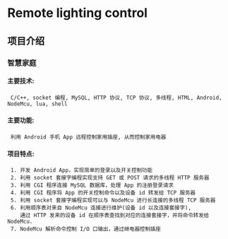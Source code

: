 # Remote lighting control

## 项目介绍

### 智慧家庭

#### 主要技术:
     C/C++, socket 编程, MySQL, HTTP 协议, TCP 协议, 多线程, HTML, Android, NodeMcu, lua, shell

#### 主要功能:
     利用 Android 手机 App 远程控制家用插座, 从而控制家用电器

#### 项目特点:
     1. 开发 Android App，实现简单的登录以及开关控制功能 
     2. 利用 socket 套接字编程实现支持 GET 或 POST 请求的多线程 HTTP 服务器
     3. 利用 CGI 程序连接 MySQL 数据库，处理 App 的注册登录请求 
     4. 利用 CGI 程序将 App 的开关控制命令以及设备 id 转发给 TCP 服务器
     5. 利用 socket 套接字编程实现可以与 NodeMcu 进行长连接的多线程 TCP 服务器
     6. 利用顺序表对来自 NodeMcu 连接进行维护(设备 id 以及连接套接字), 
        通过 HTTP 发来的设备 id 在顺序表查找到对应的连接套接字，并将命令转发给 NodeMcu. 
     7. NodeMcu 解析命令控制 I/O 口输出，通过继电器控制插座

